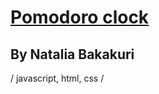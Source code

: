 # [Pomodoro clock](https://theonomimc.github.io/2-Pomodoro-Clock/)

## By Natalia Bakakuri

 / javascript, html, css /


